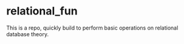 # relational_fun
This is a repo, quickly build to perform basic operations on relational database theory.
